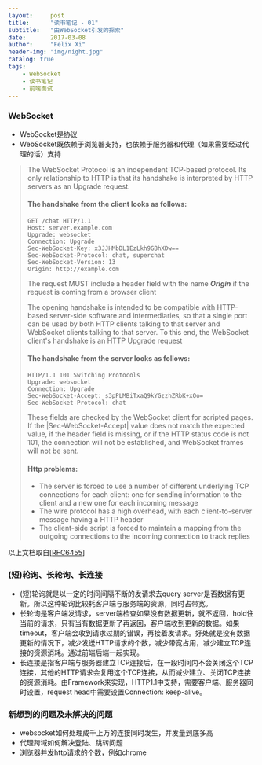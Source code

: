 ```yaml
---
layout:     post
title:      "读书笔记 - 01"
subtitle:   "由WebSocket引发的探索"
date:       2017-03-08
author:     "Felix Xi"
header-img: "img/night.jpg"
catalog: true
tags:
    - WebSocket
    - 读书笔记
    - 前端面试
---
```


### WebSocket
* WebSocket是协议
* WebSocket既依赖于浏览器支持，也依赖于服务器和代理（如果需要经过代理的话）支持

> The WebSocket Protocol is an independent TCP-based protocol.  Its
   only relationship to HTTP is that its handshake is interpreted by
   HTTP servers as an Upgrade request.
> #### The handshake from the client looks as follows:
> ```
> GET /chat HTTP/1.1
> Host: server.example.com
> Upgrade: websocket
> Connection: Upgrade
> Sec-WebSocket-Key: x3JJHMbDL1EzLkh9GBhXDw==
> Sec-WebSocket-Protocol: chat, superchat
> Sec-WebSocket-Version: 13
> Origin: http://example.com
> ```
> The request MUST include a header field with the name ***Origin*** if the request is coming from a browser client
>
> The opening handshake is intended to be compatible with HTTP-based
   server-side software and intermediaries, so that a single port can be
   used by both HTTP clients talking to that server and WebSocket
   clients talking to that server.  To this end, the WebSocket client's
   handshake is an HTTP Upgrade request
>
> #### The handshake from the server looks as follows:
> ```
> HTTP/1.1 101 Switching Protocols
> Upgrade: websocket
> Connection: Upgrade
> Sec-WebSocket-Accept: s3pPLMBiTxaQ9kYGzzhZRbK+xOo=
> Sec-WebSocket-Protocol: chat
> ```
> These fields are checked by the WebSocket client for scripted pages.
   If the |Sec-WebSocket-Accept| value does not match the expected
   value, if the header field is missing, or if the HTTP status code is
   not 101, the connection will not be established, and WebSocket frames
   will not be sent.
>
> #### Http problems:
> * The server is forced to use a number of different underlying TCP connections for each client: one for sending information to the client and a new one for each incoming message
> * The wire protocol has a high overhead, with each client-to-server message having a HTTP header
> * The client-side script is forced to maintain a mapping from the outgoing connections to the incoming connection to track replies

以上文档取自[[RFC6455](https://tools.ietf.org/html/rfc6455)]

### (短)轮询、长轮询、长连接
* (短)轮询就是以一定的时间间隔不断的发请求去query server是否数据有更新。所以这种轮询比较耗客户端与服务端的资源，同时占带宽。
* 长轮询是客户端发请求，server端检查如果没有数据更新，就不返回，hold住当前的请求，只有当有数据更新了再返回，客户端收到更新的数据。如果timeout，客户端会收到请求过期的错误，再接着发请求。好处就是没有数据更新的情况下，减少发送HTTP请求的个数，减少带宽占用，减少建立TCP连接的资源消耗。通过前端后端一起实现。
* 长连接是指客户端与服务器建立TCP连接后，在一段时间内不会关闭这个TCP连接，其他的HTTP请求会复用这个TCP连接，从而减少建立、关闭TCP连接的资源消耗。由Framework来实现，HTTP1.1中支持，需要客户端、服务器同时设置，request head中需要设置Connection: keep-alive。

### 新想到的问题及未解决的问题
* websocket如何处理成千上万的连接同时发生，并发量到底多高
* 代理跨域如何解决登陆、跳转问题
* 浏览器并发http请求的个数，例如chrome

